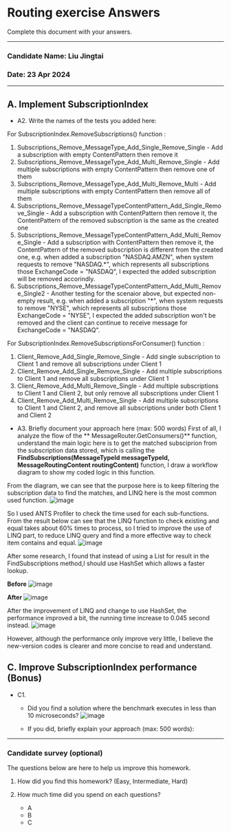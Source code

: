 # Routing exercise Answers



Complete this document with your answers.



----

### Candidate Name: Liu Jingtai

### Date: 23 Apr 2024

-----


## A. Implement SubscriptionIndex

- A2.  Write the names of the tests you added here:

For SubscriptionIndex.RemoveSubscriptions() function : 
1. Subscriptions_Remove_MessageType_Add_Single_Remove_Single - Add a subscription with empty ContentPattern then remove it
2. Subscriptions_Remove_MessageType_Add_Multi_Remove_Single - Add multiple subscriptions with empty ContentPattern then remove one of them
3. Subscriptions_Remove_MessageType_Add_Multi_Remove_Multi - Add multiple subscriptions with empty ContentPattern then remove all of them
4. Subscriptions_Remove_MessageTypeContentPattern_Add_Single_Remove_Single - Add a subscription with ContentPattern then remove it, the ContentPattern of the removed subscription is the same as the created one
5. Subscriptions_Remove_MessageTypeContentPattern_Add_Multi_Remove_Single - Add a subscription with ContentPattern then remove it, the ContentPattern of the removed subscription is different from the created one, e.g. when added a subscription "NASDAQ.AMZN", when system requests to remove "NASDAQ.*", which represents all subscriptions those ExchangeCode = "NASDAQ", I expected the added subscription will be removed accorindly.
6. Subscriptions_Remove_MessageTypeContentPattern_Add_Multi_Remove_Single2 - Another testing for the scenaior above, but expected non-empty result, e.g. when added a subscription "*", when system requests to remove "NYSE", which represents all subscriptions those ExchangeCode = "NYSE", I expected the added subscription won't be removed and the client can continue to receive message for ExchangeCode = "NASDAQ".

For SubscriptionIndex.RemoveSubscriptionsForConsumer() function :
1. Client_Remove_Add_Single_Remove_Single - Add single subscription to Client 1 and remove all subscriptions under Client 1
2. Client_Remove_Add_Single_Remove_Single - Add multiple subscriptions to Client 1 and remove all subscriptions under Client 1
3. Client_Remove_Add_Multi_Remove_Single - Add multiple subscriptions to Client 1 and Client 2, but only remove all subscriptions under Client 1
4. Client_Remove_Add_Multi_Remove_Single - Add multiple subscriptions to Client 1 and Client 2, and remove all subscriptions under both Client 1 and Client 2


- A3.  Briefly document your approach here (max: 500 words)
First of all, I analyze the flow of the ** MessageRouter.GetConsumers()** function, understand the main logic here is to get the matched subsciprion from the subscription data stored, which is calling the **FindSubscriptions(MessageTypeId messageTypeId, MessageRoutingContent routingContent)** function, I draw a workflow diagram to show my coded logic in this function.

From the diagram, we can see that the purpose here is to keep filtering the subscription data to find the matches, and LINQ here is the most common used function.
![image](https://github.com/Steven-Liu-0914/AbcArbitrage.Homework/assets/51730159/55f097f7-58a8-4c78-bb53-2742f4146761)

So I used ANTS Profiler to check the time used for each sub-functions. From the result below can see that the LINQ function to check existing and equal takes about 
60% times to process, so I tried to improve the use of LINQ part, to reduce LINQ query and find a more effective way to check item contains and equal.
![image](https://github.com/Steven-Liu-0914/AbcArbitrage.Homework/assets/51730159/e84da30a-441d-47b7-87d5-775f082322e8)


After some research, I found that instead of using a List for result in the FindSubscriptions method,I should use HashSet which allows a faster lookup.

**Before**
![image](https://github.com/Steven-Liu-0914/AbcArbitrage.Homework/assets/51730159/14ec5ebf-7797-4193-81c8-bbb0940132ba)

**After**
![image](https://github.com/Steven-Liu-0914/AbcArbitrage.Homework/assets/51730159/8eab1c31-b0c1-4aeb-8891-4c2ed21ce1a2)

After the improvement of LINQ and change to use HashSet, the performance improved a bit, the running time increase to 0.045 second instead.
![image](https://github.com/Steven-Liu-0914/AbcArbitrage.Homework/assets/51730159/860dcd48-6795-448f-acd1-ad803b8cabbd)


However, although the performance only improve very little, I believe the new-version codes is clearer and more concise to read and understand.

## C. Improve SubscriptionIndex performance (Bonus)

- C1. 
  - Did you find a solution where the benchmark executes in less than 10 microseconds?
    ![image](https://github.com/Steven-Liu-0914/AbcArbitrage.Homework/assets/51730159/d5135e23-61dc-4054-bb3c-c730e3b9a899)

  - If you did, briefly explain your approach (max: 500 words): 
    



------

### Candidate survey (optional)

The questions below are here to help us improve this homework.

1. How did you find this homework? (Easy, Intermediate, Hard)
   

2. How much time did you spend on each questions?
   - A
   - B
   - C

   
